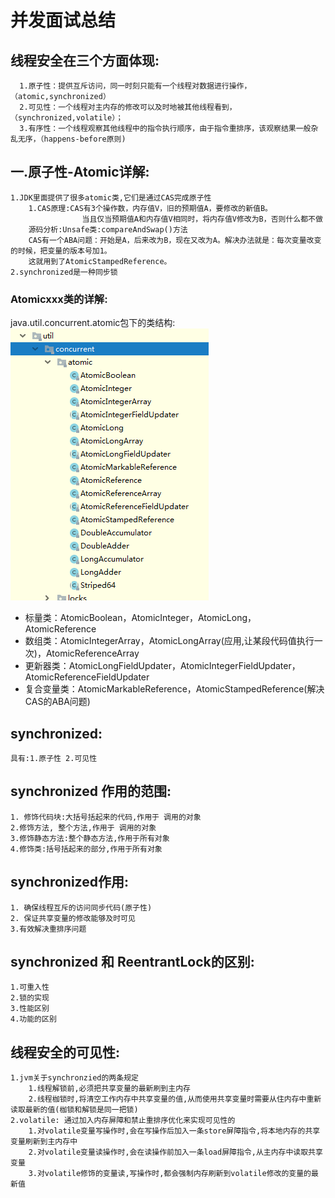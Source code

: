 # 并发面试总结

## 线程安全在三个方面体现:
      1.原子性：提供互斥访问，同一时刻只能有一个线程对数据进行操作，（atomic,synchronized）
      2.可见性：一个线程对主内存的修改可以及时地被其他线程看到，（synchronized,volatile）；
      3.有序性：一个线程观察其他线程中的指令执行顺序，由于指令重排序，该观察结果一般杂乱无序，（happens-before原则)
## 一.原子性-Atomic详解:
	1.JDK里面提供了很多atomic类,它们是通过CAS完成原子性
		1.CAS原理:CAS有3个操作数，内存值V，旧的预期值A，要修改的新值B。
					当且仅当预期值A和内存值V相同时，将内存值V修改为B，否则什么都不做
		源码分析:Unsafe类:compareAndSwap()方法 
		CAS有一个ABA问题：开始是A，后来改为B，现在又改为A。解决办法就是：每次变量改变的时候，把变量的版本号加1。
		这就用到了AtomicStampedReference。
	2.synchronized是一种同步锁
### Atomicxxx类的详解:</br>
java.util.concurrent.atomic包下的类结构:</br>
![img](https://github.com/longchenwen/mainshi/blob/master/src/img/atomic.png)

* 标量类：AtomicBoolean，AtomicInteger，AtomicLong，AtomicReference
* 数组类：AtomicIntegerArray，AtomicLongArray(应用,让某段代码值执行一次)，AtomicReferenceArray
* 更新器类：AtomicLongFieldUpdater，AtomicIntegerFieldUpdater，AtomicReferenceFieldUpdater
* 复合变量类：AtomicMarkableReference，AtomicStampedReference(解决CAS的ABA问题)

## synchronized:
	具有:1.原子性 2.可见性
## synchronized 作用的范围:
	1. 修饰代码块:大括号括起来的代码,作用于 调用的对象
	2.修饰方法, 整个方法,作用于 调用的对象
	3.修饰静态方法:整个静态方法,作用于所有对象
	4.修饰类:括号括起来的部分,作用于所有对象
## synchronized作用:
	1. 确保线程互斥的访问同步代码(原子性)
	2. 保证共享变量的修改能够及时可见
	3.有效解决重排序问题
## synchronized 和 ReentrantLock的区别:
	1.可重入性
	2.锁的实现
	3.性能区别 
	4.功能的区别

## 线程安全的可见性:
	1.jvm关于synchronzied的两条规定
		1.线程解锁前,必须把共享变量的最新刷到主内存
		2.线程枷锁时,将清空工作内存中共享变量的值,从而使用共享变量时需要从住内存中重新读取最新的值(枷锁和解锁是同一把锁)
	2.volatile: 通过加入内存屏障和禁止重排序优化来实现可见性的
		1.对volatile变量写操作时,会在写操作后加入一条store屏障指令,将本地内存的共享变量刷新到主内存中
		2.对volatile变量读操作时,会在读操作前加入一条load屏障指令,从主内存中读取共享变量
		3.对volatile修饰的变量读,写操作时,都会强制内存刷新到volatile修改的变量的最新值
	
	
